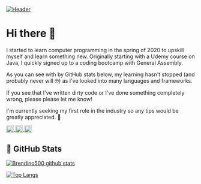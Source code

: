 [![Header](https://i.ibb.co/s6YSK1f/Minimalist-Home-Brew-Email-Header.png "Header")](https://brendaty.com)

# Hi there 👋

I started to learn computer programming in the spring of 2020 to upskill myself and learn something new. Originally starting with a Udemy course on Java, I quickly signed up to a coding bootcamp with General Assembly. 

As you can see with by GitHub stats below, my learning hasn't stopped (and probably never will 🤓) as I've looked into many languages and frameworks.

If you see that I've written dirty code or I've done something completely wrong, please please let me know!

I'm currently seeking my first role in the industry so any tips would be greatly appreciated. 🚀

<a href="https://www.linkedin.com/in/brendaty/" target="_blank">
  <img align="center" src="https://i.ibb.co/pnQL8p3/linkedin-logo.png" alt="linkedin-logo" border="0" width="20">
</a> 
<a href="https://twitter.com/btcodes" target="_blank">
  <img align="center" src="https://i.ibb.co/sVPWYZm/twitter.png" alt="twitter" border="0" width="20">
</a>
<a href="https://www.instagram.com/brendino500/" target="_blank">
  <img align="center" src="https://i.ibb.co/JcB2Xzy/instagram.png" alt="instagram" border="0" width="20">
</a>

## 💾 GitHub Stats

[![Brendino500 github stats](https://github-readme-stats.vercel.app/api?username=brendino500&hide=issues,prs&show_icons=true&theme=nord)](https://github.com/anuraghazra/github-readme-stats)

[![Top Langs](https://github-readme-stats.vercel.app/api/top-langs/?username=brendino500&layout=compact&theme=nord)](https://github.com/anuraghazra/github-readme-stats)
